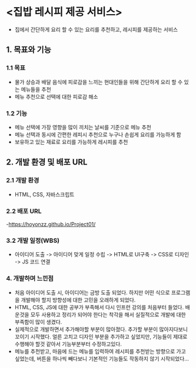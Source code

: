 # <집밥 레시피 제공 서비스>
- 집에서 간단하게 요리 할 수 있는 요리를 추천하고, 레시피를 제공하는 서비스

## 1. 목표와 기능

### 1.1 목표
- 물가 상승과 배달 음식에 피로감을 느끼는 현대인들을 위해 간단하게 요리 할 수 있는 메뉴들을 추천
- 메뉴 추천으로 선택에 대한 피로감 해소

### 1.2 기능
- 메뉴 선택에 가장 영향을 많이 끼치는 날씨를 기준으로 메뉴 추천
- 메뉴 선택과 동시에 간편한 레피시 추천으로 누구나 손쉽게 요리를 가능하게 함
- 보유하고 있는 재료로 요리를 가능하게 레시피를 추천

## 2. 개발 환경 및 배포 URL
### 2.1 개발 환경
- HTML, CSS, 자바스크립트
### 2.2 배포 URL
-https://hoyonzz.github.io/Project01/


### 3.2 개발 일정(WBS)
- 아이디어 도출 -> 아이디어 맞게 일정 수립 -> HTML로 UI구축 -> CSS로 디자인 -> JS 코드 연결

### 4. 개발하며 느낀점
- 처음 아이디어 도출 시, 아이디어는 금방 도출 되었다. 하지만 어떤 식으로 프로그램을 개발해야 할지 방향성에 대한 고민을 오래하게 되었다.
- HTML, CSS, JS에 대한 공부가 부족해서 다시 인프런 강의를 처음부터 들었다. 배운것을 모두 사용하고 정리가 되어야 한다는 착각을 해서 실질적으로 개발에 대한 부족함이 많이 생겼다.
- 실제적으로 개발하면서 추가해야할 부분이 많아졌다. 추가할 부분이 많아지다보니 꼬이기 시작했다. 얼른 고치고 디자인 부분을 추가하고 싶었지만, 기능들이 제대로 수행해야 할것 같아서 기능부분부터 수정하고있다.
- 메뉴를 추천받고, 마음에 드는 메뉴를 입력하여 레시피를 추천받는 방향으로 가고 싶었는데, 버튼을 하나씩 빼다보니 기본적인 기능들도 작동하지 않기 시작되었다...
